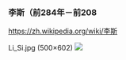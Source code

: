 ### 李斯（前284年－前208
https://zh.wikipedia.org/wiki/李斯

Li_Si.jpg (500×602)
<img src="https://upload.wikimedia.org/wikipedia/commons/c/cf/Li_Si.jpg">
